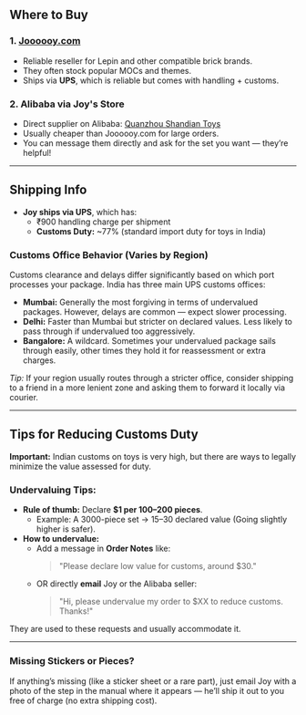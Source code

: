 ## Where to Buy

### **1. [Joooooy.com](https://joooooy.com/)**
- Reliable reseller for Lepin and other compatible brick brands.
- They often stock popular MOCs and themes.
- Ships via **UPS**, which is reliable but comes with handling + customs.

### **2. Alibaba via Joy's Store**
- Direct supplier on Alibaba: [Quanzhou Shandian Toys](https://quanzhoushandian.en.alibaba.com/)
- Usually cheaper than Joooooy.com for large orders.
- You can message them directly and ask for the set you want — they’re helpful!

---

## Shipping Info

- **Joy ships via UPS**, which has:
  - ₹900 handling charge per shipment
  - **Customs Duty:** ~77% (standard import duty for toys in India)

### Customs Office Behavior (Varies by Region)
Customs clearance and delays differ significantly based on which port processes your package. India has three main UPS customs offices:

- **Mumbai:** Generally the most forgiving in terms of undervalued packages. However, delays are common — expect slower processing.
- **Delhi:** Faster than Mumbai but stricter on declared values. Less likely to pass through if undervalued too aggressively.
- **Bangalore:** A wildcard. Sometimes your undervalued package sails through easily, other times they hold it for reassessment or extra charges.

*Tip:* If your region usually routes through a stricter office, consider shipping to a friend in a more lenient zone and asking them to forward it locally via courier.

---

## Tips for Reducing Customs Duty

**Important:** Indian customs on toys is very high, but there are ways to legally minimize the value assessed for duty.

### Undervaluing Tips:
- **Rule of thumb:** Declare **$1 per 100–200 pieces**.
  - Example: A 3000-piece set → $15–$30 declared value (Going slightly higher is safer).
- **How to undervalue:**
  - Add a message in **Order Notes** like:
    > "Please declare low value for customs, around $30."
  - OR directly **email** Joy or the Alibaba seller:
    > "Hi, please undervalue my order to $XX to reduce customs. Thanks!"

They are used to these requests and usually accommodate it.

---

### Missing Stickers or Pieces?
If anything’s missing (like a sticker sheet or a rare part), just email Joy with a photo of the step in the manual where it appears — he’ll ship it out to you free of charge (no extra shipping cost).
